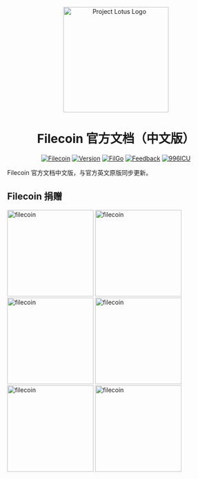 <p style="text-align: center;">
  <a href="https://docs.filecoin.io/" title="Filecoin Docs">
    <img src="https://www.lvzy.pro/img/filgo-logo.svg" alt="Project Lotus Logo" width="244" />
  </a>
</p>

<h1 style="text-align: center;">Filecoin 官方文档（中文版）</h1>

<p style="text-align: center;">
  <a href="https://filecoin.filgo.info/"><img alt="Filecoin" src="https://badges.chfse.com/badge/访问-Filecoin-blue.svg"></a>
  <a href="https://filecoin.filgo.info/"><img alt="Version" src="https://badges.chfse.com/badge/dynamic/json?color=green&label=%E7%89%88%E6%9C%AC&prefix=v&query=data.filecoin&suffix=-Beta1&url=https%3A%2F%2Fmock.chfse.com%2Fmock%2F60398a750d7fa40022f73640%2Ffilgo%2Fversion"></a>
  <a href="https://www.filgo.info/"><img alt="FilGo" src="https://badges.chfse.com/badge/社区-FilGo-blue.svg"></a>
  <a href="https://feedback.chfse.com/"><img alt="Feedback" src="https://badges.chfse.com/badge/反馈-Feedback-3eaf7c.svg"></a>
  <a href="https://996.icu"><img alt="996ICU" src="https://badges.chfse.com/badge/链接-996ICU-red.svg"></a>
</p>

Filecoin 官方文档中文版，与官方英文原版同步更新。

## Filecoin 捐赠

<img src="https://www.lvzy.pro/img/qr-fil.png" width = "200" alt="filecoin"/>
<img src="https://www.lvzy.pro/img/qr-eth.png" width = "200" alt="filecoin"/>
<img src="https://www.lvzy.pro/img/qr-atom.png" width = "200" alt="filecoin"/>
<img src="https://www.lvzy.pro/img/qr-btc.png" width = "200" alt="filecoin"/>
<img src="https://www.lvzy.pro/img/qr-alipay.png" width = "200" alt="filecoin"/>
<img src="https://www.lvzy.pro/img/qr-wxpay.png" width = "200" alt="filecoin"/>
